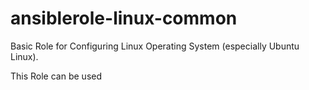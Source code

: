 # ansiblerole-linux-common

Basic Role for Configuring Linux Operating System (especially Ubuntu Linux).

This Role can be used


